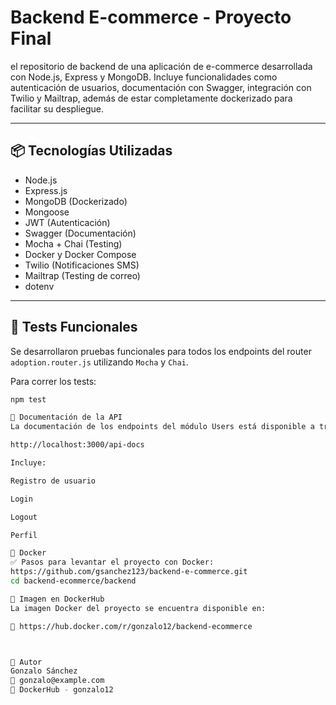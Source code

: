 # Backend E-commerce - Proyecto Final

el repositorio de backend de una aplicación de e-commerce desarrollada con Node.js, Express y MongoDB. Incluye funcionalidades como autenticación de usuarios, documentación con Swagger, integración con Twilio y Mailtrap, además de estar completamente dockerizado para facilitar su despliegue.

---

## 📦 Tecnologías Utilizadas

- Node.js
- Express.js
- MongoDB (Dockerizado)
- Mongoose
- JWT (Autenticación)
- Swagger (Documentación)
- Mocha + Chai (Testing)
- Docker y Docker Compose
- Twilio (Notificaciones SMS)
- Mailtrap (Testing de correo)
- dotenv


---

## 🧪 Tests Funcionales

Se desarrollaron pruebas funcionales para todos los endpoints del router `adoption.router.js` utilizando `Mocha` y `Chai`.

Para correr los tests:

```bash
npm test

📄 Documentación de la API
La documentación de los endpoints del módulo Users está disponible a través de Swagger en:

http://localhost:3000/api-docs

Incluye:

Registro de usuario

Login

Logout

Perfil

🐳 Docker
✅ Pasos para levantar el proyecto con Docker:
https://github.com/gsanchez123/backend-e-commerce.git
cd backend-ecommerce/backend

🐳 Imagen en DockerHub
La imagen Docker del proyecto se encuentra disponible en:

🔗 https://hub.docker.com/r/gonzalo12/backend-ecommerce



🔗 Autor
Gonzalo Sánchez
📧 gonzalo@example.com
🐙 DockerHub - gonzalo12

